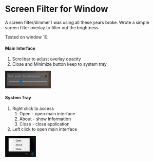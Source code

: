 # Screen Filter for Window

A screen filter/dimmer I was using all these years broke.
Wrote a simple screen filter overlay to filter out the brightness

Tested on window 10. 

#### Main Interface  
1. Scrollbar to adjust overlay opacity  
2. Close and Minimize button keep to system tray  
<img src="image/main.PNG" width="30%" >

#### System Tray  
1. Right click to access  
   1. Open - open main interface  
   2. About - show information  
   3. Close - close application  
2. Left click to open main interface
<img src="image/systray.PNG" width="20%" >
